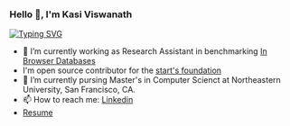 ### Hello 👋, I'm Kasi Viswanath 

[![Typing SVG](https://readme-typing-svg.demolab.com?font=Fira+Code&pause=1000&width=435&lines=I'm+doing+masters+in+CS+at+NEU;I'm+working+as+Research+Assistant;I'm+looking+for+summer'23+Internships)](https://git.io/typing-svg)

- 🔭 I’m currently working as Research Assistant in benchmarking [In Browser Databases](https://observablehq.com/d/dc562520a7fa44d0?collection=@kasivisu4/data-processing-benchmark)
-  I'm open source contributor for the [start's foundation](https://github.com/yianan261/StartsFoundation)
- 🌱 I’m currently pursing Master's in Computer Scienct at Northeastern University, San Francisco, CA.
- 📫 How to reach me: [Linkedin](https://www.linkedin.com/in/kasivisu4/)
- [Resume](https://github.com/kasivisu4/kasivisu4/blob/main/Kasi_Viswanath_Vandanapu_Resume.pdf)

<!--
**kasivisu4/kasivisu4** is a ✨ _special_ ✨ repository because its `README.md` (this file) appears on your GitHub profile.

Here are some ideas to get you started:

- 🔭 I’m currently working on ...
- 🌱 I’m currently learning ...
- 👯 I’m looking to collaborate on ...
- 🤔 I’m looking for help with ...
- 💬 Ask me about ...
- 📫 How to reach me: ...
- 😄 Pronouns: ...
- ⚡ Fun fact: ...
-->
